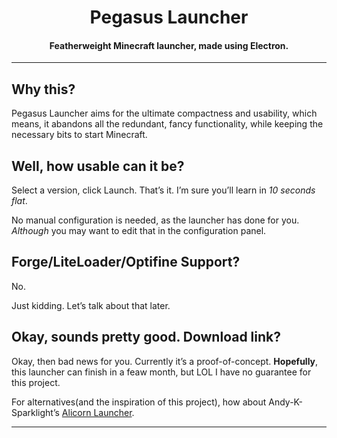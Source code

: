 # <center>Pegasus Launcher</center>
#### <center>Featherweight Minecraft launcher, made using Electron.</center>
***
## Why this?
Pegasus Launcher aims for the ultimate compactness and usability, which means, it abandons all the redundant, fancy functionality, while keeping the necessary bits to start Minecraft.  

## Well, how usable can it be?
Select a version, click Launch. That’s it. I’m sure you’ll learn in *10 seconds flat*.

No manual configuration is needed, as the launcher has done for you. *Although* you may want to edit that in the configuration panel.

## Forge/LiteLoader/Optifine Support?
No.  

Just kidding. Let’s talk about that later.

## Okay, sounds pretty good. Download link?
Okay, then bad news for you. Currently it’s a proof-of-concept. **Hopefully**, this launcher can finish in a feaw month, but LOL I have no guarantee for this project.  
    
For alternatives(and the inspiration of this project), how about Andy-K-Sparklight’s [Alicorn Launcher](https://github.com/Andy-K-Sparklight/Alicorn).

***
